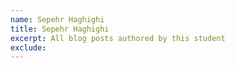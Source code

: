 ```yaml
---
name: Sepehr Haghighi
title: Sepehr Haghighi
excerpt: All blog posts authored by this student
exclude:
---
```

